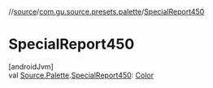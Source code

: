 //[source](../../index.md)/[com.gu.source.presets.palette](index.md)/[SpecialReport450](-special-report450.md)

# SpecialReport450

[androidJvm]\
val [Source.Palette](../com.gu.source/-source/-palette/index.md).[SpecialReport450](-special-report450.md): [Color](https://developer.android.com/reference/kotlin/androidx/compose/ui/graphics/Color.html)
